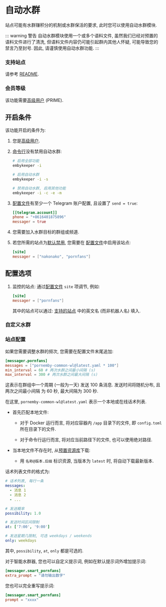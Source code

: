# 自动水群

站点可能有水群赚积分的机制或水群保活的要求, 此时您可以使用自动水群模块.

<!-- #region warning -->

::: warning 警告
自动水群模块使用一个或多个语料文件, 虽然我们已经对预置的语料文件进行了清洗, 但语料文件内容仍可能引起群内其他人怀疑, 可能导致您的禁言乃至封号. 因此, 请谨慎使用自动水群功能.
:::

<!-- #endregion warning -->

### 支持站点

请参考 [README](https://github.com/emby-keeper/emby-keeper/blob/main/README.md#%E5%8A%9F%E8%83%BD).

### 会员等级

该功能需要[高级用户](/guide/高级用户) (PRIME).

## 开启条件

该功能开启的条件为:

1. 您是[高级用户](/guide/高级用户).

2. [命令行](/guide/命令行参数#%E5%8F%82%E6%95%B0%E8%AF%B4%E6%98%8E)没有禁用自动水群:

   ```bash
   # 启用全部功能
   embykeeper -i

   # 启用自动水群
   embykeeper -i -s

   # 禁用自动水群, 启用其他功能
   embykeeper -i -c -e -m
   ```

3. [配置文件](/guide/配置文件#telegram-account-子项)有至少一个 Telegram 账户配置, 且设置了 `send = true`:

   ```toml
   [[telegram.account]]
   phone = "+8616401875896"
   messager = true
   ```

4. 您需要加入水群目标的群组或频道.

5. 若您所需的站点为[默认禁用](https://github.com/emby-keeper/emby-keeper/blob/main/README.md#%E5%8A%9F%E8%83%BD), 您需要在 [配置文件](/guide/配置文件#site-子项)中启用该站点:

   ```toml
   [site]
   messager = ["nakonako", "pornfans"]
   ```

## 配置选项

1. 监控的站点: 通过[配置文件](/guide/配置文件#site-子项) `site` 项调节, 例如:

   ```toml
   [site]
   messager = ["pornfans"]
   ```

   其中的站点可以通过: [支持的站点](/guide/支持的站点) 中的英文名 (而非机器人名) 填入.

### 自定义水群

<!--@include: ./配置文件.md#messager-templ-->

### 站点配置

如果您需要调整水群的频次, 您需要在配置文件末尾追加:

```toml
[messager.pornfans]
messages = ["pornemby-common-wl@latest.yaml * 100"]
min_interval = 60 # 两次水群之间最小间隔 (s)
max_interval = 300 # 两次水群之间最大间隔 (s)
```

这表示在群组中一个周期 (一般为一天) 发送 100 条消息. 发送时间将随机分布, 且两次之间最小间隔 为 60 秒, 最大间隔为 300 秒.

在这里, `pornemby-common-wl@latest.yaml` 表示一个本地或在线话术列表.

- 首先匹配本地文件:

  - 对于 Docker 运行而言, 将对应容器内 `/app` 目录下的文件, 即 `config.toml` 所在目录下的文件.

  - 对于命令行运行而言, 将对应当前路径下的文件, 也可以使用绝对路径.

- 当本地文件不存在时, 从[预置资源库](https://github.com/emby-keeper/emby-keeper-data/tree/main/data)下载:
  - 用 `名称@版本.后缀` 标识资源, 当版本为 `latest` 时, 将自动下载最新版本.

话术列表文件的格式为:

```yaml
# 话术列表, 每行一条
messages:
  - 消息 1
  - 消息 2
  - ...

# 发送概率
possibility: 1.0

# 发送时间区间限制
at: ['7:00', '9:00']

# 发送星期几限制, 可选 weekdays / weekends
only: weekdays
```

其中, `possibility`, `at`, `only` 都是可选的.

对于智能水群器, 您也可以自定义提示词, 例如在默认提示词外增加提示词:

```toml
[messager.smart_pornfans]
extra_prompt = "请勿输出数字"
```

您也可以完全重写提示词:

```toml
[messager.smart_pornfans]
prompt = "xxxx"
```
